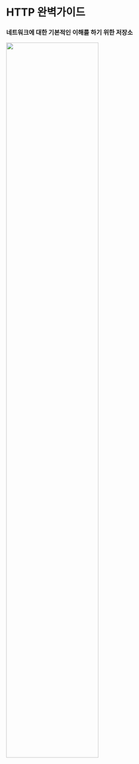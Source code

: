 # HTTP 완벽가이드
### 네트워크에 대한 기본적인 이해를 하기 위한 저장소

<img src="https://github.com/jemok96/-http-perfect-guide/assets/91232870/494b1989-36fc-4c96-b446-80ea91e1819a" width="70%" height="70%">
